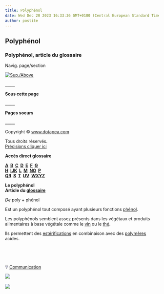 ```yaml
---
title: Polyphénol
date: Wed Dec 20 2023 16:33:36 GMT+0100 (Central European Standard Time)
author: postite
---
```


## Polyphénol
### Polyphénol, article du glossaire
 Navig. page/section

[![Sup./Above](_derived/up_cmp_themenoir010_up.gif)](p.html)

\_\_\_\_\_

**Sous cette page**

\_\_\_\_\_

**Pages soeurs**

\_\_\_\_\_

Copyright © www.dotapea.com

Tous droits réservés.  
[Précisions cliquer ici](droitscopie.html)

**Accès direct glossaire**

**[A](a.html)  [B](b.html)  [C](c.html)  [D](d.html)  [E](e.html)  [F](f.html)  [G](g.html)  
[H](h.html)  [IJK](ijk.html)  [L](l.html)  [M](m.html)  [NO](no.html)  [P](p.html)  
[QR](qr.html)  [S](s.html)  [T](t.html)  [UV](uv.html)  [WXYZ](wxyz.html)**

**Le polyphénol  
Article du [glossaire](glossaire.html)**

_De_ poly + phénol

Est un polyphénol tout composé ayant plusieurs fonctions [phénol](phenol.html).

Les polyphénols semblent assez présents dans les végétaux et produits alimentaires à base végétale comme le [vin](vin.html) ou le [thé](encresdiverses.html#lethe).

Ils permettent des [estérifications](saponification.html#lesterification) en combinaison avec des [polymères](polyphenol.html#copolymeres) acides.



 

 ![](images/transparent122x1.gif)

![](images/flechebas.gif) [Communication](http://www.artrealite.com/annonceurs.htm) 

[![](https://cbonvin.fr/sites/regie.artrealite.com/visuels/campagne1.png)](index-2.html#20131014)

![](https://cbonvin.fr/sites/regie.artrealite.com/visuels/campagne2.png)